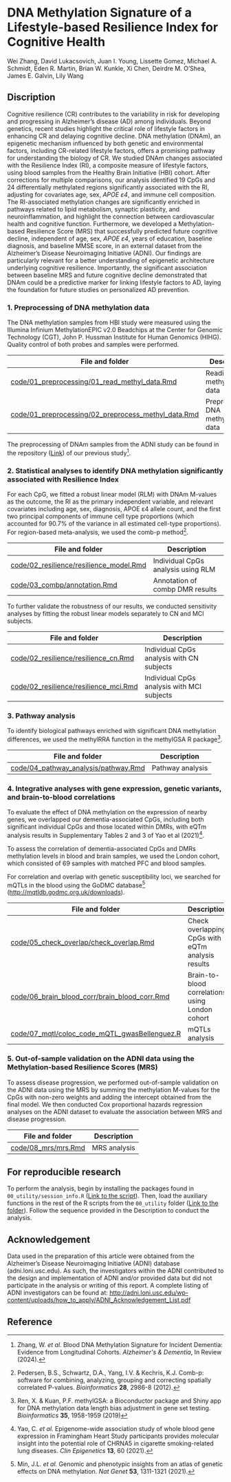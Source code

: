 # **DNA Methylation Signature of a Lifestyle-based Resilience Index for Cognitive Health**

Wei Zhang, David Lukacsovich, Juan I. Young, Lissette Gomez, Michael A. Schmidt, Eden R. Martin, Brian W. Kunkle, Xi Chen, Deirdre M. O’Shea, James E. Galvin, Lily Wang

## Discription

Cognitive resilience (CR) contributes to the variability in risk for developing and progressing in Alzheimer’s disease (AD) among individuals. Beyond genetics, recent studies highlight the critical role of lifestyle factors in enhancing CR and delaying cognitive decline. DNA methylation (DNAm), an epigenetic mechanism influenced by both genetic and environmental factors, including CR-related lifestyle factors, offers a promising pathway for understanding the biology of CR. We studied DNAm changes associated with the Resilience Index (RI), a composite measure of lifestyle factors, using blood samples from the Healthy Brain Initiative (HBI) cohort. After corrections for multiple comparisons, our analysis identified 19 CpGs and 24 differentially methylated regions significantly associated with the RI, adjusting for covariates age, sex, *APOE* *ε4*, and immune cell composition. The RI-associated methylation changes are significantly enriched in pathways related to lipid metabolism, synaptic plasticity, and neuroinflammation, and highlight the connection between cardiovascular health and cognitive function. Furthermore, we developed a Methylation-based Resilience Score (MRS) that successfully predicted future cognitive decline, independent of age, sex, *APOE* *ε4*, years of education, baseline diagnosis, and baseline MMSE score, in an external dataset from the Alzheimer’s Disease Neuroimaging Initiative (ADNI). Our findings are particularly relevant for a better understanding of epigenetic architecture underlying cognitive resilience. Importantly, the significant association between baseline MRS and future cognitive decline demonstrated that DNAm could be a predictive marker for linking lifestyle factors to AD, laying the foundation for future studies on personalized AD prevention.

### 1. Preprocessing of DNA methylation data

The DNA methylation samples from HBI study were measured using the Illumina Infinium MethylationEPIC v2.0 Beadchips at the Center for Genomic Technology (CGT), John P. Hussman Institute for Human Genomics (HIHG). Quality control of both probes and samples were performed. 

| File and folder                                              | Description                        |
| ------------------------------------------------------------ | ---------------------------------- |
| [code/01_preprocessing/01_read_methyl_data.Rmd](https://github.com/TransBioInfoLab/DNAm-and-RI/blob/main/code/01_preprocessing/01_read_methyl_data.Rmd) | Reading DNA methylation data       |
| [code/01_preprocessing/02_preprocess_methyl_data.Rmd](https://github.com/TransBioInfoLab/DNAm-and-RI/blob/main/code/01_preprocessing/02_preprocess_methyl_data.Rmd) | Preprocessing DNA methylation data |

The preprocessing of DNAm samples from the ADNI study can be found in the repository ([Link](https://github.com/TransBioInfoLab/blood-dnam-and-incident-dementia)) of our previous study[^1].

### 2.  **Statistical analyses to identify DNA methylation significantly associated with Resilience Index** 

For each CpG, we fitted a robust linear model (RLM) with DNAm M-values as the outcome, the RI as the primary independent variable, and relevant covariates including age, sex, diagnosis, APOE ε4 allele count, and the first two principal components of immune cell type proportions (which accounted for 90.7% of the variance in all estimated cell-type proportions). For region-based meta-analysis, we used the comb-p method[^2].

| File and folder                                              | Description                        |
| ------------------------------------------------------------ | ---------------------------------- |
| [code/02_resilience/resilience_model.Rmd](https://github.com/TransBioInfoLab/DNAm-and-RI/blob/main/code/02_resilience/resilience_model.Rmd) | Individual CpGs analysis using RLM |
| [code/03_combp/annotation.Rmd](https://github.com/TransBioInfoLab/DNAm-and-RI/blob/main/code/03_combp/annotation.Rmd) | Annotation of combp DMR results    |

To further validate the robustness of our results, we conducted sensitivity analyses by fitting the robust linear models separately to CN and MCI subjects. 

| File and folder                                              | Description                                |
| ------------------------------------------------------------ | ------------------------------------------ |
| [code/02_resilience/resilience_cn.Rmd](https://github.com/TransBioInfoLab/DNAm-and-RI/blob/main/code/02_resilience/resilience_cn.Rmd) | Individual CpGs analysis with CN subjects  |
| [code/02_resilience/resilience_mci.Rmd](https://github.com/TransBioInfoLab/DNAm-and-RI/blob/main/code/02_resilience/resilience_mci.Rmd) | Individual CpGs analysis with MCI subjects |

### 3. Pathway analysis

To identify biological pathways enriched with significant DNA methylation differences, we used the methylRRA function in the methylGSA R package[^3].

| File and folder                                              | Description      |
| ------------------------------------------------------------ | ---------------- |
| [code/04_pathway_analysis/pathway.Rmd](https://github.com/TransBioInfoLab/DNAm-and-RI/blob/main/04_pathway_analysis/pathway.Rmd) | Pathway analysis |

### 4. Integrative analyses with gene expression, genetic variants, and brain-to-blood correlations

To evaluate the effect of DNA methylation on the expression of nearby genes, we overlapped our dementia-associated CpGs, including both significant individual CpGs and those located within DMRs, with eQTm analysis results in Supplementary Tables 2 and 3 of Yao et al (2021)[^4].

To assess the correlation of dementia-associated CpGs and DMRs methylation levels in blood and brain samples, we used the London cohort, which consisted of 69 samples with matched PFC and blood samples.

For correlation and overlap with genetic susceptibility loci, we searched for mQTLs in the blood using the GoDMC database[^5] (http://mqtldb.godmc.org.uk/downloads).

| File and folder                                              | Description                                       |
| ------------------------------------------------------------ | ------------------------------------------------- |
| [code/05_check_overlap/check_overlap.Rmd](https://github.com/TransBioInfoLab/DNAm-and-RI/blob/main/code/05_check_overlap/check_overlap.Rmd) | Check overlapping CpGs with eQTm analysis results |
| [code/06_brain_blood_corr/brain_blood_corr.Rmd](https://github.com/TransBioInfoLab/DNAm-and-RI/blob/main/code/06_brain_blood_corr/brain_blood_corr.Rmd) | Brain-to-blood correlations using London cohort   |
| [code/07_mqtl/coloc_code_mQTL_gwasBellenguez.R](https://github.com/TransBioInfoLab/DNAm-and-RI/blob/main/code/07_mqtl/coloc_code_mQTL_gwasBellenguez.R) | mQTLs analysis                                    |

### 5. Out-of-sample validation on the ADNI data using the Methylation-based Resilience Scores (MRS)

To assess disease progression, we performed out-of-sample validation on the ADNI data using the MRS by summing the methylation M-values for the CpGs with non-zero weights and adding the intercept obtained from the final model. We then conducted Cox proportional hazards regression analyses on the ADNI dataset to evaluate the association between MRS and disease progression.

| File and folder                                              | Description  |
| ------------------------------------------------------------ | ------------ |
| [code/08_mrs/mrs.Rmd](https://github.com/TransBioInfoLab/DNAm-and-RI/blob/main/code/05_check_overlap/check_overlap.Rmd) | MRS analysis |

## For reproducible research

To perform the analysis, begin by installing the packages found in `00_utility/session_info.R` ([Link to the script](https://github.com/TransBioInfoLab/DNAm-and_RI/blob/main/code/00_utility/session_info.R)). Then, load the auxiliary functions in the rest of the R scripts from the `00_utility` folder ([Link to the folder](https://github.com/TransBioInfoLab/DNAm-and_RI/blob/main/code/00_utility)). Follow the sequence provided in the Description to conduct the analysis.

## Acknowledgement

Data used in the preparation of this article were obtained from the Alzheimer’s Disease Neuroimaging Initiative (ADNI) database (adni.loni.usc.edu). As such, the investigators within the ADNI contributed to the design and implementation of ADNI and/or provided data but did not participate in the analysis or writing of this report. A complete listing of ADNI investigators can be found at: http://adni.loni.usc.edu/wp-content/uploads/how_to_apply/ADNI_Acknowledgement_List.pdf

## Reference 

[^1]: Zhang, W. *et al.* Blood DNA Methylation Signature for Incident Dementia: Evidence from Longitudinal Cohorts. *Alzheimer's & Dementia*, In Review (2024).
[^2]: Pedersen, B.S., Schwartz, D.A., Yang, I.V. & Kechris, K.J. Comb-p: software for combining, analyzing, grouping and correcting spatially correlated P-values. *Bioinformatics* **28**, 2986-8 (2012).
[^3]: Ren, X. & Kuan, P.F. methylGSA: a Bioconductor package and Shiny app for DNA methylation data length bias adjustment in gene set testing. *Bioinformatics* **35**, 1958-1959 (2019)
[^4]: Yao, C. *et al.* Epigenome-wide association study of whole blood gene expression in Framingham Heart Study participants provides molecular insight into the potential role of CHRNA5 in cigarette smoking-related lung diseases. *Clin Epigenetics* **13**, 60 (2021).
[^5]: Min, J.L. *et al.* Genomic and phenotypic insights from an atlas of genetic effects on DNA methylation. *Nat Genet* **53**, 1311-1321 (2021).


